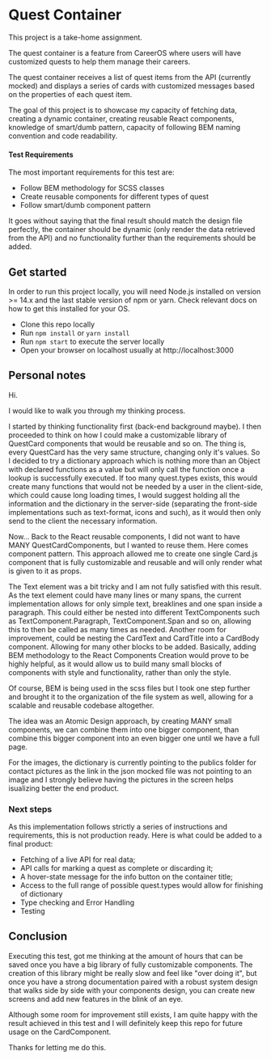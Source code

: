 # Quest Container

This project is a take-home assignment.

The quest container is a feature from CareerOS where users will have customized quests to help them manage their careers.

The quest container receives a list of quest items from the API (currently mocked) and displays a series of cards with customized messages based on the properties of each quest item.

The goal of this project is to showcase my capacity of fetching data, creating a dynamic container,  creating reusable React components, knowledge of smart/dumb pattern, capacity of following BEM naming convention and code readability.

#### Test Requirements

The most important requirements for this test are:

- Follow BEM methodology for SCSS classes
- Create reusable components for different types of quest 
- Follow smart/dumb component pattern

It goes without saying that the final result should match the design file perfectly, the container should be dynamic (only render the data retrieved from the API) and no functionality further than the requirements should be added.

## Get started
In order to run this project locally, you will need Node.js installed on version >= 14.x and the last stable version of npm or yarn. Check relevant docs on how to get this installed for your OS.

- Clone this repo locally
- Run `npm install` or `yarn install`
- Run `npm start` to execute the server locally
- Open your browser on localhost usually at http://localhost:3000

## Personal notes
Hi.

I would like to walk you through my thinking process.

I started by thinking functionality first (back-end background maybe). I then proceeded to think on how I could make a customizable library of QuestCard components that would be reusable and so on. The thing is, every QuestCard has the very same structure, changing only it's values. So I decided to try a dictionary approach which is nothing more than an Object with declared functions as a value but will only call the function once a lookup is successfully executed. If too many quest.types exists, this would create many functions that would not be needed by a user in the client-side, which could cause long loading times, I would suggest holding all the information and the dictionary in the server-side (separating the front-side implementations such as text-format, icons and such), as it would then only send to the client the necessary information.

Now... Back to the React reusable components, I did not want to have MANY QuestCardComponents, but I wanted to reuse them.
Here comes component pattern. This approach allowed me to create one single Card.js component that is fully customizable and reusable and will only render what is given to it as props.

The Text element was a bit tricky and I am not fully satisfied with this result. As the text element could have many lines or many spans, the current implementation allows for only simple text, breaklines and one span inside a paragraph. This could either be nested into different TextComponents such as TextComponent.Paragraph, TextComponent.Span and so on, allowing this to then be called as many times as needed. Another room for improvement, could be nesting the CardText and CardTitle into a CardBody component. Allowing for many other blocks to be added. Basically, adding BEM methodology to the React Components Creation would prove to be highly helpful, as it would allow us to build many small blocks of components with style and functionality, rather than only the style.

Of course, BEM is being used in the scss files but I took one step further and brought it to the organization of the file system as well, allowing for a scalable and reusable codebase altogether.

The idea was an Atomic Design approach, by creating MANY small components, we can combine them into one bigger component, than combine this bigger component into an even bigger one until we have a full page.

For the images, the dictionary is currently pointing to the publics folder for contact pictures as the link in the json mocked file was not pointing to an image and I strongly believe having the pictures in the screen helps isualizing better the end product.

### Next steps
As this implementation follows strictly a series of instructions and requirements, this is not production ready. Here is what could be added to a final product:

- Fetching of a live API for real data;
- API calls for marking a quest as complete or discarding it;
- A hover-state message for the info button on the container title;
- Access to the full range of possible quest.types would allow for finishing of dictionary
- Type checking and Error Handling
- Testing

## Conclusion
Executing this test, got me thinking at the amount of hours that can be saved once you have a big library of fully customizable components. The creation of this library might be really slow and feel like "over doing it", but once you have a strong documentation paired with a robust system design that walks side by side with your components design, you can create new screens and add new features in the blink of an eye.

Although some room for improvement still exists, I am quite happy with the result achieved in this test and I will definitely keep this repo for future usage on the CardComponent.

Thanks for letting me do this.